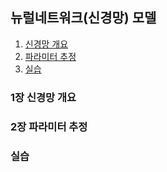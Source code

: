 ## 뉴럴네트워크(신경망) 모델
1. [신경망 개요](#1장-신경망-개요)   
2. [파라미터 추정](#2장-파라미터-추정)   
3. [실습](#실습)   

### 1장 신경망 개요

### 2장 파라미터 추정

### 실습
